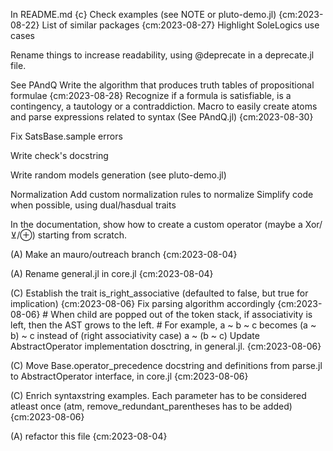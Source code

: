 In README.md {c}
    Check examples (see NOTE or pluto-demo.jl) {cm:2023-08-22}
    List of similar packages {cm:2023-08-27}
    Highlight SoleLogics use cases

Rename things to increase readability, using @deprecate in a deprecate.jl file.

See PAndQ
    Write the algorithm that produces truth tables of propositional formulae {cm:2023-08-28}
    Recognize if a formula is satisfiable, is a contingency, a tautology or a contraddiction.
    Macro to easily create atoms and parse expressions related to syntax (See PAndQ.jl) {cm:2023-08-30}

Fix SatsBase.sample errors

Write check's docstring

Write random models generation (see pluto-demo.jl)

Normalization
    Add custom normalization rules to normalize
    Simplify code when possible, using dual/hasdual traits

In the documentation, show how to create a custom operator (maybe a Xor/⊻/⊕) starting from scratch.

(A) Make an mauro/outreach branch {cm:2023-08-04}

(A) Rename general.jl in core.jl {cm:2023-08-04}

(C) Establish the trait is_right_associative (defaulted to false, but true for implication) {cm:2023-08-06}
    Fix parsing algorithm accordingly {cm:2023-08-06}
        # When child are popped out of the token stack, if associativity is left, then the AST grows to the left.
        # For example, a ~ b ~ c becomes (a ~ b) ~ c instead of (right associativity case) a ~ (b ~ c)
    Update AbstractOperator implementation dosctring, in general.jl. {cm:2023-08-06}

(C) Move Base.operator_precedence docstring and definitions from parse.jl to AbstractOperator interface, in core.jl {cm:2023-08-06}

(C) Enrich syntaxstring examples. Each parameter has to be considered atleast once (atm, remove_redundant_parentheses has to be added) {cm:2023-08-06}

(A) refactor this file {cm:2023-08-04}